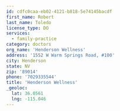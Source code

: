 ```yaml
---
id: cdfc0caa-eb02-4121-b818-5e74145bacdf
first_name: Robert
last_name: Toledo
license_type: DO
services:
  - family-practice
category: doctors
org_name: 'Henderson Wellness'
address: '1552 W Warm Springs Road, #100'
city: Henderson
state: NV
zip: '89014'
phone: '7029335544'
title: 'Henderson Wellness'
_geoloc:
  lat: 36.0561
  lng: -115.046
---
```

